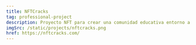 ```yaml
---
title: NFTCracks
tag: professional-project
description: Proyecto NFT para crear una comunidad educativa entorno a los NFTs
imgSrc: /static/projects/nftcracks.png
href: https://nftcracks.com/
---
```

